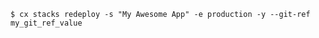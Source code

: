 <!-- usedin: [ _includes/_inlines/Toolbelt/common/stacks] - layout:code post: stacks_examples -->

```
$ cx stacks redeploy -s "My Awesome App" -e production -y --git-ref my_git_ref_value
```
